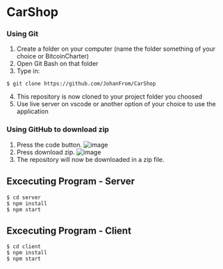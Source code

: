 # CarShop
### Using Git 
1. Create a folder on your computer (name the folder something of your choice or BitcoinCharter)
2. Open Git Bash on that folder
3. Type in: 
```
$ git clone https://github.com/JohanFrom/CarShop 
```
4. This repository is now cloned to your project folder you choosed
5. Use live server on vscode or another option of your choice to use the application
### Using GitHub to download zip
1. Press the code button. ![image](https://user-images.githubusercontent.com/62546884/120073629-77f4e700-c099-11eb-99a6-c10aa47abaf1.png)
2. Press download zip. ![image](https://user-images.githubusercontent.com/62546884/120073649-91962e80-c099-11eb-9d0f-5cfd77701077.png)
3. The repository will now be downloaded in a zip file.

## Excecuting Program - Server
```
$ cd server
$ npm install 
$ npm start
```

## Excecuting Program - Client
```
$ cd client
$ npm install 
$ npm start
```
